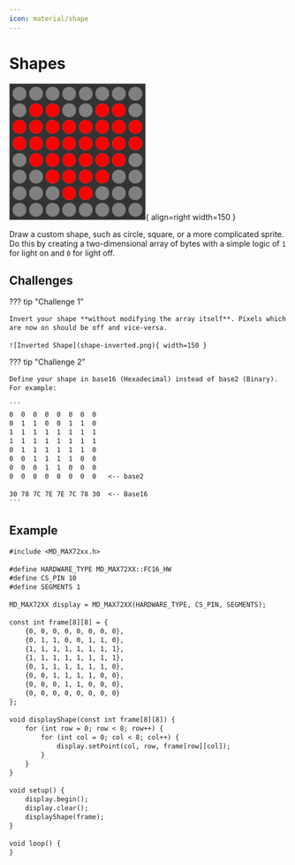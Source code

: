 ```yaml
---
icon: material/shape
---
```


# Shapes

![Shape](shape.png){ align=right width=150 }

Draw a custom shape, such as circle, square, or a more complicated sprite. Do this by creating a two-dimensional array of bytes with a simple logic of `1` for light on and `0` for light off.

## Challenges

??? tip "Challenge 1"

    Invert your shape **without modifying the array itself**. Pixels which are now on should be off and vice-versa.

    ![Inverted Shape](shape-inverted.png){ width=150 }

??? tip "Challenge 2"

    Define your shape in base16 (Hexadecimal) instead of base2 (Binary).
    For example:

    ```
    0  0  0  0  0  0  0  0
	0  1  1  0  0  1  1  0
	1  1  1  1  1  1  1  1
	1  1  1  1  1  1  1  1
	0  1  1  1  1  1  1  0
	0  0  1  1  1  1  0  0
	0  0  0  1  1  0  0  0
	0  0  0  0  0  0  0  0   <-- base2

    30 78 7C 7E 7E 7C 78 30  <-- Base16
    ```

## Example

```arduino
#include <MD_MAX72xx.h>

#define HARDWARE_TYPE MD_MAX72XX::FC16_HW
#define CS_PIN 10
#define SEGMENTS 1

MD_MAX72XX display = MD_MAX72XX(HARDWARE_TYPE, CS_PIN, SEGMENTS);

const int frame[8][8] = {
	{0, 0, 0, 0, 0, 0, 0, 0},
	{0, 1, 1, 0, 0, 1, 1, 0},
	{1, 1, 1, 1, 1, 1, 1, 1},
	{1, 1, 1, 1, 1, 1, 1, 1},
	{0, 1, 1, 1, 1, 1, 1, 0},
	{0, 0, 1, 1, 1, 1, 0, 0},
	{0, 0, 0, 1, 1, 0, 0, 0},
	{0, 0, 0, 0, 0, 0, 0, 0}
};

void displayShape(const int frame[8][8]) {
	for (int row = 0; row < 8; row++) {
		for (int col = 0; col < 8; col++) {
			display.setPoint(col, row, frame[row][col]);
		}
	}
}

void setup() {
	display.begin();
	display.clear();
	displayShape(frame);
}

void loop() {
}
```
